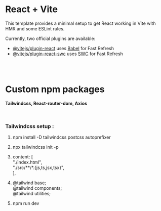 # React + Vite

This template provides a minimal setup to get React working in Vite with HMR and some ESLint rules.

Currently, two official plugins are available:

- [@vitejs/plugin-react](https://github.com/vitejs/vite-plugin-react/blob/main/packages/plugin-react/README.md) uses [Babel](https://babeljs.io/) for Fast Refresh
- [@vitejs/plugin-react-swc](https://github.com/vitejs/vite-plugin-react-swc) uses [SWC](https://swc.rs/) for Fast Refresh

<br>
<br>

# Custom npm packages

**Tailwindcss, React-router-dom, Axios**


<br>

###  **Tailwindcss setup :**
1. npm install -D tailwindcss postcss autoprefixer

2. npx tailwindcss init -p

3. content: [ <br>
    "./index.html",<br>
    "./src/**/*.{js,ts,jsx,tsx}",<br>
   ],
   
4. @tailwind base;<br>
   @tailwind components;<br>
   @tailwind utilities;

5. npm run dev


<!-- 
import React, { useState, useEffect } from 'react';
import axios from 'axios';

const LikeButton = ({ projectId }) => {
  const [liked, setLiked] = useState(false);  // Track whether the project is liked
  const [likeCount, setLikeCount] = useState(0);  // Track the like count

  useEffect(() => {
    // Fetch initial like count and status from the backend
    const fetchLikeStatus = async () => {
      try {
        const response = await axios.get(`/api/project/${projectId}/likes`);
        setLikeCount(response.data.likeCount);
        setLiked(response.data.isLiked);
      } catch (error) {
        console.log('Error fetching like status:', error);
      }
    };

    fetchLikeStatus();
  }, [projectId]);

  const handleLikeToggle = async () => {
    try {
      if (liked) {
        // Unlike the project
        await axios.delete(`/api/project/${projectId}/like`);
        setLikeCount(likeCount - 1);
      } else {
        // Like the project
        await axios.post(`/api/project/${projectId}/like`);
        setLikeCount(likeCount + 1);
      }
      setLiked(!liked); // Toggle like status
    } catch (error) {
      console.log('Error toggling like status:', error);
    }
  };

  return (
    <div>
      <button onClick={handleLikeToggle} className={`like-btn ${liked ? 'liked' : ''}`}>
        {liked ? 'Unlike' : 'Like'} ({likeCount})
      </button>
    </div>
  );
};

export default LikeButton; -->

